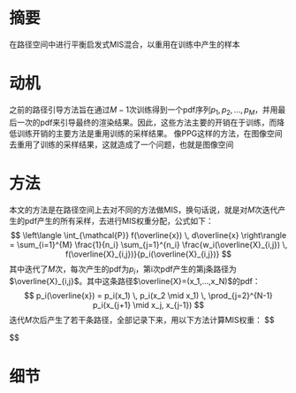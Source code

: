 # 摘要
在路径空间中进行平衡启发式MIS混合，以重用在训练中产生的样本

# 动机
之前的路径引导方法旨在通过$M-1$次训练得到一个pdf序列$p_1,p_2,...,p_M$，并用最后一次的pdf来引导最终的渲染结果。因此，这些方法主要的开销在于训练，而降低训练开销的主要方法是重用训练的采样结果。
像PPG这样的方法，在图像空间去重用了训练的采样结果，这就造成了一个问题，也就是图像空间

# 方法
本文的方法是在路径空间上去对不同的方法做MIS，换句话说，就是对$M$次迭代产生的pdf产生的所有采样，去进行MIS权重分配，公式如下：
$$
\left\langle \int_{\mathcal{P}} f(\overline{x}) \, d\overline{x} \right\rangle = \sum_{i=1}^{M} \frac{1}{n_i} \sum_{j=1}^{n_i} \frac{w_i(\overline{X}_{i,j}) \, f(\overline{X}_{i,j})}{p_i(\overline{X}_{i,j})}
$$
其中迭代了$M$次，每次产生的pdf为$p_i$，第i次pdf产生的第j条路径为$\overline{X}_{i,j}$。其中这条路径$\overline{X}=(x_1,...,x_N)$的pdf：
$$
p_i(\overline{x}) = p_i(x_1) \, p_i(x_2 \mid x_1) \, \prod_{j=2}^{N-1} p_i(x_{j+1} \mid x_j, x_{j-1})
$$
迭代$M$次后产生了若干条路径，全部记录下来，用以下方法计算MIS权重：
$$

$$
# 细节
